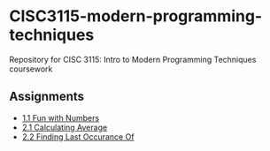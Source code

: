 # CISC3115-modern-programming-techniques
Repository for CISC 3115: Intro to Modern Programming Techniques coursework
## Assignments
- [1.1 Fun with Numbers](https://lilykizir.github.io/CISC3115-modern-programming-techniques/Assignment01/)
- [2.1 Calculating Average](https://lilykizir.github.io/CISC3115-modern-programming-techniques/Assignment02/)
- [2.2 Finding Last Occurance Of](https://lilykizir.github.io/CISC3115-modern-programming-techniques/Assignment02/)
